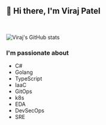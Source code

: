 ## 👋 Hi there, I'm Viraj Patel

</br>

![Viraj's GitHub stats](https://github-readme-stats.vercel.app/api?username=virajp&show_icons=true&count_private=true&theme=nord&hide=stars)

### I'm passionate about

- C#
- Golang
- TypeScript
- IaaC
- GitOps
- k8s
- EDA
- DevSecOps
- SRE
